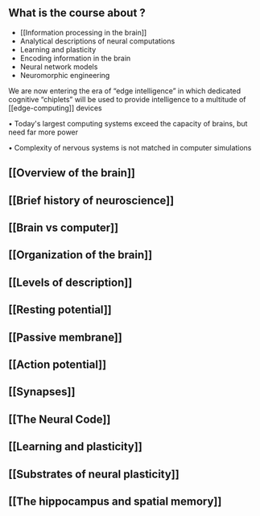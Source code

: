
```toc

```
## What is the course about ?
- [[Information processing in the brain]]
- Analytical descriptions of neural computations
- Learning and plasticity
- Encoding information in the brain
- Neural network models
- Neuromorphic engineering

We are now entering the era of “edge intelligence” in which dedicated cognitive “chiplets” will be used to provide intelligence to a multitude of [[edge-computing]] devices

• Today's largest computing systems exceed the capacity of brains, but need far more power

• Complexity of nervous systems is not matched in computer simulations

## [[Overview of the brain]]

## [[Brief history of neuroscience]]

## [[Brain vs computer]]

## [[Organization of the brain]]

## [[Levels of description]]

## [[Resting potential]]

## [[Passive membrane]]

## [[Action potential]]

## [[Synapses]]

## [[The Neural Code]]

## [[Learning and plasticity]]

## [[Substrates of neural plasticity]]

## [[The hippocampus and spatial memory]]

